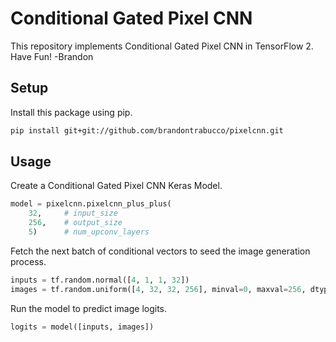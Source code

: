 # Conditional Gated Pixel CNN

This repository implements Conditional Gated Pixel CNN in TensorFlow 2. Have Fun! -Brandon

## Setup

Install this package using pip.

```bash
pip install git+git://github.com/brandontrabucco/pixelcnn.git
```

## Usage

Create a Conditional Gated Pixel CNN Keras Model.

```python
model = pixelcnn.pixelcnn_plus_plus(
    32,     # input_size
    256,    # output_size
    5)      # num_upconv_layers
```

Fetch the next batch of conditional vectors to seed the image generation process.

```python
inputs = tf.random.normal([4, 1, 1, 32])
images = tf.random.uniform([4, 32, 32, 256], minval=0, maxval=256, dtype=tf.int32)
```

Run the model to predict image logits.

```python
logits = model([inputs, images])
```

